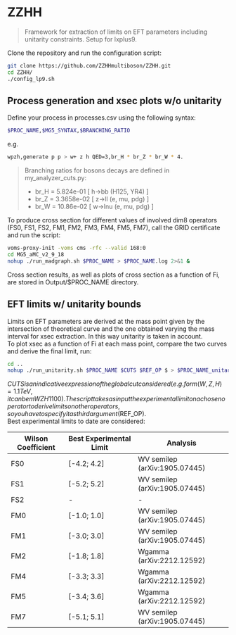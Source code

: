 # ZZHH

> Framework for extraction of limits on EFT parameters including unitarity constraints. Setup for lxplus9.

Clone the repository and run the configuration script:

```bash
git clone https://github.com/ZZHHmultiboson/ZZHH.git
cd ZZHH/
./config_lp9.sh
```

## Process generation and xsec plots w/o unitarity

Define your process in processes.csv using the following syntax:

```bash
$PROC_NAME,$MG5_SYNTAX,$BRANCHING_RATIO
```
e.g.

```bash
wpzh,generate p p > w+ z h QED=3,br_H * br_Z * br_W * 4.
```
> Branching ratios for bosons decays are defined in my_analyzer_cuts.py:
> * br_H = 5.824e-01 [ h->bb (H125, YR4) ]  
> * br_Z = 3.3658e-02 [ z->ll (e, mu, pdg) ]  
> * br_W = 10.86e-02 [ w->lnu (e, mu, pdg) ]  

To produce cross section for different values of involved dim8 operators (FS0, FS1, FS2, FM1, FM2, FM3, FM4, FM5, FM7), call the GRID certificate and run the script:

```bash
voms-proxy-init -voms cms -rfc --valid 168:0
cd MG5_aMC_v2_9_18
nohup ./run_madgraph.sh $PROC_NAME > $PROC_NAME.log 2>&1 &
```
Cross section results, as well as plots of cross section as a function of Fi, are stored in Output/$PROC_NAME directory.

## EFT limits w/ unitarity bounds

Limits on EFT parameters are derived at the mass point given by the intersection of theoretical curve and the one obtained varying the mass interval for xsec extraction. In this way unitarity is taken in account.  
To plot xsec as a function of Fi at each mass point, compare the two curves and derive the final limit, run:

```bash
cd ..
nohup ./run_unitarity.sh $PROC_NAME $CUTS $REF_OP $ > $PROC_NAME_unitarity.log 2>&1 &
```

$CUTS is an indicative expression of the global cut considered (e.g. for m(W,Z,H)=1.1 TeV, it can be mWZH1100).  The script takes as input the experimental limit on a chosen operator to derive limits on other operators, so you have to specify it as third argument ($REF_OP).  
Best experimental limits to date are considered:

| Wilson Coefficient | Best Experimental Limit | Analysis                       |
|--------------------|-------------------------|--------------------------------|
| FS0                | [-4.2; 4.2]             | WV semilep (arXiv:1905.07445)  |
| FS1                | [-5.2; 5.2]             | WV semilep (arXiv:1905.07445)  |
| FS2                | -                       | -                              |
| FM0                | [-1.0; 1.0]             | WV semilep (arXiv:1905.07445)  |
| FM1                | [-3.0; 3.0]             | WV semilep (arXiv:1905.07445)  |
| FM2                | [-1.8; 1.8]             | Wgamma (arXiv:2212.12592)      |
| FM4                | [-3.3; 3.3]             | Wgamma (arXiv:2212.12592)      |
| FM5                | [-3.4; 3.6]             | Wgamma (arXiv:2212.12592)      |
| FM7                | [-5.1; 5.1]             | WV semilep (arXiv:1905.07445)  |
